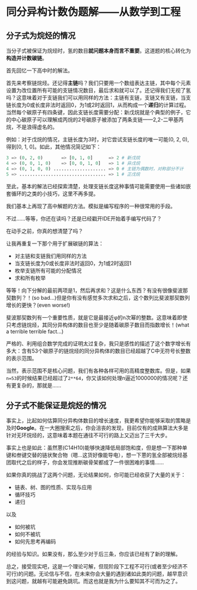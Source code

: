 # 同分异构计数伪题解——从数学到工程 #

## 分子式为烷烃的情况 ##

当分子式被保证为烷烃时，氢的数目**就问题本身而言不重要**。这道题的核心转化为**构造并计数碳链**。

首先回忆一下高中时的解法。

首先来考察链烷烃。还记得**主链**吗？我们只要用一个数组表达主链，其中每个元素设置为改位置所有可能的支链情况数目，最后求和就可以了。还记得我们无视了氢吗？这意味着对于支链我们可以用同样的方法：主链有支链，支链又有支链，当支链长度为0或长度非法时返回0，为1或2时返回1，从而构成一个**递归**的计算过程。当然每个碳原子有四条键，因此支链长度需要分配：新戊烷就是个典型的例子，它的中心碳原子可以理解成丙烷的2号碳原子被添加了两条支链——2,2-二甲基丙烷，不是浪得虚名的。

例如：对于戊烷的情况，主链长度为3时，对它尝试支链长度的唯一可能(0, 2, 0), 得到[0, 1, 0]。如此，其他情况简记如下：

```Python
3 => (0, 2, 0)       => [0, 1, 0]      => 2 # 新戊烷
4 => (0, 0, 1, 0)    => [0, 0, 1, 0]   => 1 # 异戊烷
4 => (0, 1, 0, 0) .................... => 0 # 主链为偶数时，对称部分不计
5 => ................................. => 1 # 正戊烷
```

至此，基本的解法已经探索清楚，处理支链长度这种事情可能需要使用一些诸如嵌套循环的之类的小技巧，这里不再多提。

我们基本上再现了高中解题的方法。模拟是编写程序的一种很常用的手段。

不过……等等，你还在读吗？还是已经戳开IDE开始着手编写代码了？

在动手之前，你真的想清楚了吗？

让我再重复一下那个用于扩展碳链的算法：

+ 对主链和支链我们用同样的方法
+ 当支链长度为0或长度非法时返回0，为1或2时返回1
+ 枚举支链所有可能的分配情况
+ 求和所有枚举

等等！向下分解的最前两项是1，然后再求和？这是什么东西？有没有很像斐波那契数列？！(so bad...)但是你有没有感觉多次求和之后，这个数列比斐波那契数列增长的更快？(even worse!)

斐波那契数列有一个重要性质，就是它是最接近φ的n次幂的整数。这意味着即使只考虑链烷烃，其同分异构体的数目也至少是随着碳原子数目而指数增长！(what a terrible terrible fact...)

严格的、利用组合数学完成的证明太过复杂，我只是感性的描述了这个数字增长有多大：含有53个碳原子的链烷烃的同分异构体的数目已经超越了C中无符号长整数的表示范围。

当然，表示范围不是核心问题，我们有各种各样可用的高精度整数库。但是，如果`n=53`的时候结果已经超过了`2**64`，你又该如何处理n逼近1000000的情况呢？还有更复杂的，那就是……

## 分子式不能保证是烷烃的情况 ##

事实上，比起如何估算同分异构体数目的增长速度，我更希望你能够采取的策略是及时**Google**。在一大圈搜索之后，你会沮丧的发现，目前仅有的成熟算法大多是针对无环烷烃的，这意味着本题在通往不可行的路上又迈出了三千大步。

事实上也是如此：虽然蒽(C14H10)能够快速降低局部饱和度，但是想一下那种单键和叁键交替的链状聚合物（嗯...这货好像能导电），想一下蒽的氢全部被烷烃基团取代之后的样子，你会发现推断碳骨架都成了一件很困难的事情……

如果你真的挑战了这两个问题，无论结果如何，你可能已经收获了大量的关于：

+ 链表、树、图的性质、实现与应用
+ 循环技巧
+ 递归

以及

+ 如何被坑
+ 如何不被坑
+ 如何先思考再编码

的经验与知识。如果没有，那么至少对于后三条，你应该已经有了新的理解。

总之，接受现实吧，这是一个理论可解，但现阶段下工程不可行(或者至少经济不可行)的问题。无论信与不信，在未来你会大量的遇到诸如此类的问题，越早意识到这问题，就越有可能避免跳坑。而这也就是我为什么要知其不可而为之了。
